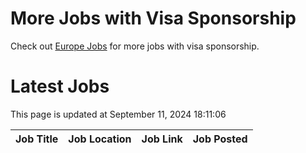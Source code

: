 # More Jobs with Visa Sponsorship

Check out [Europe Jobs](https://github.com/sureshparimi/europejobs#latest-jobs) for more jobs with visa sponsorship.

# Latest Jobs

This page is updated at September 11, 2024 18:11:06

| Job Title | Job Location | Job Link | Job Posted |
| --- | --- | --- | --- |
